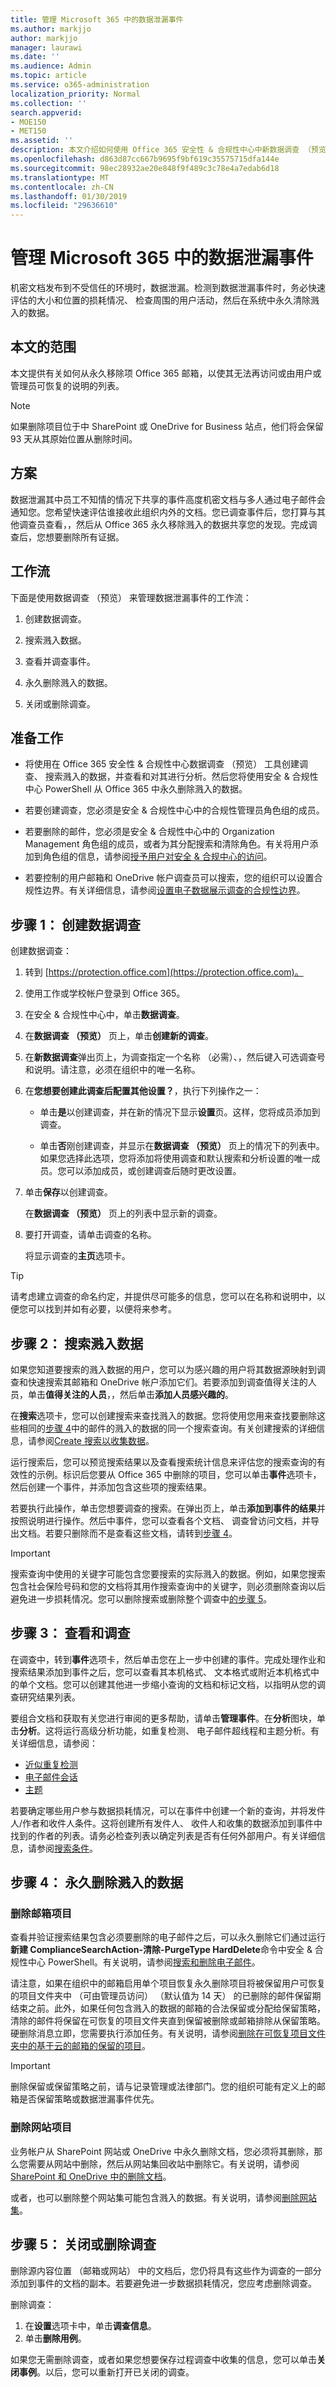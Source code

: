 ```yaml
---
title: 管理 Microsoft 365 中的数据泄漏事件
ms.author: markjjo
author: markjjo
manager: laurawi
ms.date: ''
ms.audience: Admin
ms.topic: article
ms.service: o365-administration
localization_priority: Normal
ms.collection: ''
search.appverid:
- MOE150
- MET150
ms.assetid: ''
description: 本文介绍如何使用 Office 365 安全性 & 合规性中心中新数据调查 （预览） 工具管理数据损耗情况事件。
ms.openlocfilehash: d863d87cc667b9695f9bf619c35575715dfa144e
ms.sourcegitcommit: 98ec28932ae20e848f9f489c3c78e4a7edab6d18
ms.translationtype: MT
ms.contentlocale: zh-CN
ms.lasthandoff: 01/30/2019
ms.locfileid: "29636610"
---
```

# <a name="managing-a-data-spillage-incident-in-microsoft-365"></a>管理 Microsoft 365 中的数据泄漏事件 

机密文档发布到不受信任的环境时，数据泄漏。检测到数据泄漏事件时，务必快速评估的大小和位置的损耗情况、 检查周围的用户活动，然后在系统中永久清除溅入的数据。

## <a name="scope-of-this-article"></a>本文的范围

本文提供有关如何从永久移除项 Office 365 邮箱，以使其无法再访问或由用户或管理员可恢复的说明的列表。 

> [!NOTE]
> 如果删除项目位于中 SharePoint 或 OneDrive for Business 站点，他们将会保留 93 天从其原始位置从删除时间。

## <a name="scenario"></a>方案

数据泄漏其中员工不知情的情况下共享的事件高度机密文档与多人通过电子邮件会通知您。您希望快速评估谁接收此组织内外的文档。您已调查事件后，您打算与其他调查员查看，，然后从 Office 365 永久移除溅入的数据共享您的发现。完成调查后，您想要删除所有证据。 

## <a name="workflow"></a>工作流

下面是使用数据调查 （预览） 来管理数据泄漏事件的工作流：

1.  创建数据调查。

2.  搜索溅入数据。

3.  查看并调查事件。

4.  永久删除溅入的数据。

5.  关闭或删除调查。


## <a name="before-you-begin"></a>准备工作

- 将使用在 Office 365 安全性 & 合规性中心数据调查 （预览） 工具创建调查、 搜索溅入的数据，并查看和对其进行分析。然后您将使用安全 & 合规性中心 PowerShell 从 Office 365 中永久删除溅入的数据。 

- 若要创建调查，您必须是安全 & 合规性中心中的合规性管理员角色组的成员。

- 若要删除的邮件，您必须是安全 & 合规性中心中的 Organization Management 角色组的成员，或者为其分配搜索和清除角色。有关将用户添加到角色组的信息，请参阅[授予用户对安全 & 合规中心的访问](../grant-access-to-the-security-and-compliance-center.md)。 

- 若要控制的用户邮箱和 OneDrive 帐户调查员可以搜索，您的组织可以设置合规性边界。有关详细信息，请参阅[设置电子数据展示调查的合规性边界](../set-up-compliance-boundaries.md)。 

## <a name="step-1-create-a-data-investigation"></a>步骤 1： 创建数据调查

创建数据调查：

1. 转到 [https://protection.office.com](https://protection.office.com)。
    
2. 使用工作或学校帐户登录到 Office 365。
    
3. 在安全 & 合规性中心中，单击**数据调查**。
 
4. 在**数据调查 （预览）** 页上，单击**创建新的调查**。
    
5. 在**新数据调查**弹出页上，为调查指定一个名称 （必需）、，然后键入可选调查号和说明。请注意，必须在组织中的唯一名称。

6. 在**您想要创建此调查后配置其他设置？**，执行下列操作之一：

    - 单击**是**以创建调查，并在新的情况下显示**设置**页。这样，您将成员添加到调查。
    
    - 单击**否**刚创建调查，并显示在**数据调查 （预览）** 页上的情况下的列表中。如果您选择此选项，您将添加将使用调查和默认搜索和分析设置的唯一成员。您可以添加成员，或创建调查后随时更改设置。

7. 单击**保存**以创建调查。

    在**数据调查 （预览）** 页上的列表中显示新的调查。 

8. 要打开调查，请单击调查的名称。 

    将显示调查的**主页**选项卡。 

> [!TIP]
> 请考虑建立调查的命名约定，并提供尽可能多的信息，您可以在名称和说明中，以便您可以找到并如有必要，以便将来参考。
 
## <a name="step-2-search-for-the-spilled-data"></a>步骤 2： 搜索溅入数据 
 
如果您知道要搜索的溅入数据的用户，您可以为感兴趣的用户将其数据源映射到调查和快速搜索其邮箱和 OneDrive 帐户添加它们。若要添加到调查值得关注的人员，单击**值得关注的人员**，，然后单击**添加人员感兴趣的**。 

在**搜索**选项卡，您可以创建搜索来查找溅入的数据。您将使用您用来查找要删除这些相同的[步骤 4](##step-4:-permanently-delete-the-spilled-data)中的邮件的溅入的数据的同一个搜索查询。有关创建搜索的详细信息，请参阅[Create 搜索以收集数据](create-search-to-collect-data.md)。

运行搜索后，您可以预览搜索结果以及查看搜索统计信息来评估您的搜索查询的有效性的示例。标识后您要从 Office 365 中删除的项目，您可以单击**事件**选项卡，然后创建一个事件，并添加包含这些项的搜索结果。 

若要执行此操作，单击您想要调查的搜索。在弹出页上，单击**添加到事件的结果**并按照说明进行操作。然后中事件，您可以查看各个文档、 调查曾访问文档，并导出文档。若要只删除而不是查看这些文档，请转到[步骤 4](##step-4:-permanently-delete-the-spilled-data)。 

> [!IMPORTANT]
> 搜索查询中使用的关键字可能包含您要搜索的实际溅入的数据。例如，如果您搜索包含社会保险号码和您的文档将其用作搜索查询中的关键字，则必须删除查询以后避免进一步损耗情况。您可以删除搜索或删除整个调查中[的步骤 5](##step-5:-close-or-delete-investigation)。 

## <a name="step-3-review-and-investigate"></a>步骤 3： 查看和调查 

在调查中，转到**事件**选项卡，然后单击您在上一步中创建的事件。完成处理作业和搜索结果添加到事件之后，您可以查看其本机格式、 文本格式或附近本机格式中的单个文档。您可以创建其他进一步缩小查询的文档和标记文档，以指明从您的调查研究结果列表。

要组合文档和获取有关您进行审阅的更多帮助，请单击**管理事件**。在**分析**图块，单击**分析**。这将运行高级分析功能，如重复检测、 电子邮件超线程和主题分析。有关详细信息，请参阅：

- [近似重复检测](near-duplicates.md)
- [电子邮件会话](email-threading.md)
- [主题](themes.md)

若要确定哪些用户参与数据损耗情况，可以在事件中创建一个新的查询，并将发件人/作者和收件人条件。这将创建所有发件人、 收件人和收集的数据添加到事件中找到的作者的列表。请务必检查列表以确定列表是否有任何外部用户。有关详细信息，请参阅[搜索条件](../keyword-queries-and-search-conditions.md#search-conditions)。

## <a name="step-4-permanently-delete-the-spilled-data"></a>步骤 4： 永久删除溅入的数据

### <a name="deleting-mailbox-items"></a>删除邮箱项目

查看并验证搜索结果包含必须要删除的电子邮件之后，可以永久删除它们通过运行**新建 ComplianceSearchAction-清除-PurgeType HardDelete**命令中安全 & 合规性中心 PowerShell。有关说明，请参阅[搜索和删除电子邮件](../search-for-and-delete-messages-in-your-organization.md)。 

请注意，如果在组织中的邮箱启用单个项目恢复永久删除项目将被保留用户可恢复的项目文件夹中 （可由管理员访问） （默认值为 14 天） 的已删除的邮件保留期结束之前。此外，如果任何包含溅入的数据的邮箱的合法保留或分配给保留策略，清除的邮件将保留在可恢复的项目文件夹直到保留被删除或邮箱排除从保留策略。硬删除消息立即，您需要执行添加任务。有关说明，请参阅[删除在可恢复项目文件夹中的基于云的邮箱的保留的项目](../delete-items-in-the-recoverable-items-folder-of-mailboxes-on-hold.md)。  

> [!IMPORTANT]
> 删除保留或保留策略之前，请与记录管理或法律部门。您的组织可能有定义上的邮箱是否保留策略或数据泄漏事件优先。 

### <a name="deleting-site-items"></a>删除网站项目

业务帐户从 SharePoint 网站或 OneDrive 中永久删除文档，您必须将其删除，那么您需要从网站中删除，然后从网站集回收站中删除它。有关说明，请参阅[SharePoint 和 OneDrive 中的删除文档](https://docs.microsoft.com/microsoft-365/compliance/gdpr-dsr-office365#deleting-documents-in-sharepoint-online-and-onedrive-for-business)。

或者，也可以删除整个网站集可能包含溅入的数据。有关说明，请参阅[删除网站集](https://docs.microsoft.com/sharepoint/delete-site-collection)。

## <a name="step-5-close-or-delete-the-investigation"></a>步骤 5： 关闭或删除调查

删除源内容位置 （邮箱或网站） 中的文档后，您仍将具有这些作为调查的一部分添加到事件的文档的副本。若要避免进一步数据损耗情况，您应考虑删除调查。

删除调查：

1. 在**设置**选项卡中，单击**调查信息**。
2. 单击**删除用例**。 

如果您无需删除调查，或者如果您想要保存过程调查中收集的信息，您可以单击**关闭事例**。以后，您可以重新打开已关闭的调查。